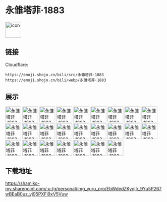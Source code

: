 # 永雏塔菲·1883
<img src="https://emoji.shojo.cn/bili/src/永雏塔菲·1883/icon.png" width="50" height="50" alt="icon">

## 链接
Cloudflare:
```
https://emoji.shojo.cn/bili/src/永雏塔菲·1883
https://emoji.shojo.cn/bili/webp/永雏塔菲·1883
```
## 展示
<img src="https://emoji.shojo.cn/bili/src/永雏塔菲·1883/永雏塔菲·1883-安心.png" width="50" height="50" alt="永雏塔菲·1883-安心">
<img src="https://emoji.shojo.cn/bili/src/永雏塔菲·1883/永雏塔菲·1883-别急.png" width="50" height="50" alt="永雏塔菲·1883-别急">
<img src="https://emoji.shojo.cn/bili/src/永雏塔菲·1883/永雏塔菲·1883-大菲柱.png" width="50" height="50" alt="永雏塔菲·1883-大菲柱">
<img src="https://emoji.shojo.cn/bili/src/永雏塔菲·1883/永雏塔菲·1883-钓鱼.png" width="50" height="50" alt="永雏塔菲·1883-钓鱼">
<img src="https://emoji.shojo.cn/bili/src/永雏塔菲·1883/永雏塔菲·1883-好的喵.png" width="50" height="50" alt="永雏塔菲·1883-好的喵">
<img src="https://emoji.shojo.cn/bili/src/永雏塔菲·1883/永雏塔菲·1883-回旋.png" width="50" height="50" alt="永雏塔菲·1883-回旋">
<img src="https://emoji.shojo.cn/bili/src/永雏塔菲·1883/永雏塔菲·1883-结晶.png" width="50" height="50" alt="永雏塔菲·1883-结晶">
<img src="https://emoji.shojo.cn/bili/src/永雏塔菲·1883/永雏塔菲·1883-开派对咯.png" width="50" height="50" alt="永雏塔菲·1883-开派对咯">
<img src="https://emoji.shojo.cn/bili/src/永雏塔菲·1883/永雏塔菲·1883-看看你的.png" width="50" height="50" alt="永雏塔菲·1883-看看你的">
<img src="https://emoji.shojo.cn/bili/src/永雏塔菲·1883/永雏塔菲·1883-磕头.png" width="50" height="50" alt="永雏塔菲·1883-磕头">
<img src="https://emoji.shojo.cn/bili/src/永雏塔菲·1883/永雏塔菲·1883-米线.png" width="50" height="50" alt="永雏塔菲·1883-米线">
<img src="https://emoji.shojo.cn/bili/src/永雏塔菲·1883/永雏塔菲·1883-喵.png" width="50" height="50" alt="永雏塔菲·1883-喵">
<img src="https://emoji.shojo.cn/bili/src/永雏塔菲·1883/永雏塔菲·1883-拿下.png" width="50" height="50" alt="永雏塔菲·1883-拿下">
<img src="https://emoji.shojo.cn/bili/src/永雏塔菲·1883/永雏塔菲·1883-难过.png" width="50" height="50" alt="永雏塔菲·1883-难过">
<img src="https://emoji.shojo.cn/bili/src/永雏塔菲·1883/永雏塔菲·1883-切割.png" width="50" height="50" alt="永雏塔菲·1883-切割">
<img src="https://emoji.shojo.cn/bili/src/永雏塔菲·1883/永雏塔菲·1883-收收味.png" width="50" height="50" alt="永雏塔菲·1883-收收味">
<img src="https://emoji.shojo.cn/bili/src/永雏塔菲·1883/永雏塔菲·1883-双手抱胸.png" width="50" height="50" alt="永雏塔菲·1883-双手抱胸">
<img src="https://emoji.shojo.cn/bili/src/永雏塔菲·1883/永雏塔菲·1883-塔不灭.png" width="50" height="50" alt="永雏塔菲·1883-塔不灭">
<img src="https://emoji.shojo.cn/bili/src/永雏塔菲·1883/永雏塔菲·1883-甜甜甜.png" width="50" height="50" alt="永雏塔菲·1883-甜甜甜">
<img src="https://emoji.shojo.cn/bili/src/永雏塔菲·1883/永雏塔菲·1883-王牌级.png" width="50" height="50" alt="永雏塔菲·1883-王牌级">
<img src="https://emoji.shojo.cn/bili/src/永雏塔菲·1883/永雏塔菲·1883-委屈.png" width="50" height="50" alt="永雏塔菲·1883-委屈">
<img src="https://emoji.shojo.cn/bili/src/永雏塔菲·1883/永雏塔菲·1883-阴险.png" width="50" height="50" alt="永雏塔菲·1883-阴险">
<img src="https://emoji.shojo.cn/bili/src/永雏塔菲·1883/永雏塔菲·1883-拥抱.png" width="50" height="50" alt="永雏塔菲·1883-拥抱">
<img src="https://emoji.shojo.cn/bili/src/永雏塔菲·1883/永雏塔菲·1883-中秋快乐.png" width="50" height="50" alt="永雏塔菲·1883-中秋快乐">
<img src="https://emoji.shojo.cn/bili/src/永雏塔菲·1883/永雏塔菲·1883-最爱你了.png" width="50" height="50" alt="永雏塔菲·1883-最爱你了">

## 下载地址

https://shamiko-my.sharepoint.com/:u:/g/personal/img_yuru_pro/EbWdedZKyqlIr_9Yu5P267wBEaB0uz_vj95PXFi9xV5Vuw